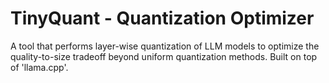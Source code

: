 # TinyQuant - Quantization Optimizer
A tool that performs layer-wise quantization of LLM models to optimize the quality-to-size tradeoff beyond uniform quantization methods. Built on top of 'llama.cpp'.


